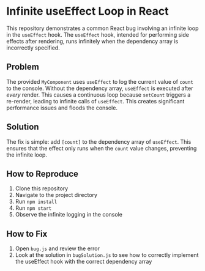 # Infinite useEffect Loop in React

This repository demonstrates a common React bug involving an infinite loop in the `useEffect` hook.  The `useEffect` hook, intended for performing side effects after rendering, runs infinitely when the dependency array is incorrectly specified.

## Problem

The provided `MyComponent` uses `useEffect` to log the current value of `count` to the console. Without the dependency array, `useEffect` is executed after *every* render. This causes a continuous loop because `setCount` triggers a re-render, leading to infinite calls of `useEffect`. This creates significant performance issues and floods the console.

## Solution

The fix is simple: add `[count]` to the dependency array of `useEffect`. This ensures that the effect only runs when the `count` value changes, preventing the infinite loop.

## How to Reproduce

1. Clone this repository
2. Navigate to the project directory
3. Run `npm install`
4. Run `npm start`
5. Observe the infinite logging in the console

## How to Fix

1. Open `bug.js` and review the error
2. Look at the solution in `bugSolution.js` to see how to correctly implement the useEffect hook with the correct dependency array